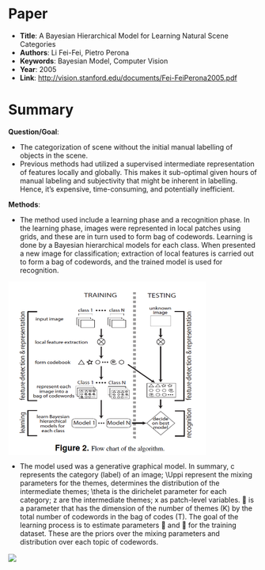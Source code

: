 # Paper

-  **Title**: A Bayesian Hierarchical Model for Learning Natural Scene Categories
-  **Authors**: Li Fei-Fei, Pietro Perona
-  **Keywords**: Bayesian Model, Computer Vision
-  **Year**: 2005
-  **Link**: http://vision.stanford.edu/documents/Fei-FeiPerona2005.pdf

# Summary

**Question/Goal**: 
- The categorization of scene without the initial manual labelling of objects in the scene. 
- Previous methods had utilized a supervised intermediate representation of features locally and globally. This makes it sub-optimal given hours of manual labeling and subjectivity that might be inherent in labelling. Hence, it’s expensive, time-consuming, and potentially inefficient.

**Methods**:
- The method used include a learning phase and a recognition phase. In the learning phase, images were represented in local patches using grids, and these are in turn used to form bag of codewords. Learning is done by a Bayesian hierarchical models for each class. When presented a new image for classification; extraction of local features is carried out to form a bag of codewords, and the trained model is used for recognition.

<img src="images/BHM_NS_algorithm.png" width=400 align="center">

- The model used was a generative graphical model. In summary, c represents the category (label) of an image; \Uppi represent the mixing parameters for the themes, determines the distribution of the intermediate themes;  \theta is the dirichelet parameter for each category; z are the intermediate themes; x as patch-level variables.  is a parameter that has the dimension of the number of themes (K) by the total number of codewords in the bag of codes (T). The goal of the learning process is to estimate parameters  and  for the training dataset. These are the priors over the mixing parameters and distribution over each topic of codewords. 

<img src="images/graphical_model.png" width=400 align="center">
